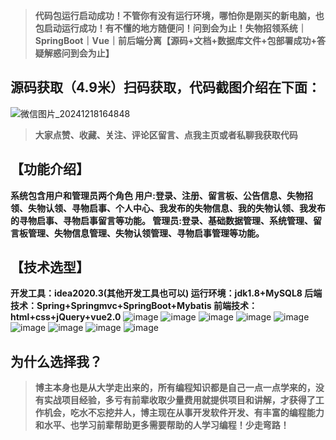 > **代码包运行启动成功！不管你有没有运行环境，哪怕你是刚买的新电脑，也包启动运行成功！有不懂的地方随便问！问到会为止！失物招领系统｜SpringBoot｜Vue｜前后端分离【源码+文档+数据库文件+包部署成功+答疑解惑问到会为止】**
## 源码获取（4.9米）扫码获取，代码截图介绍在下面：
![微信图片_20241218164848](https://github.com/user-attachments/assets/5c8188c9-b37a-43ff-b795-d3f35055b821)

> **大家点赞、收藏、关注、评论区留言、点我主页或者私聊我获取代码**

## 【功能介绍】
**系统包含用户和管理员两个角色
用户:登录、注册、留言板、公告信息、失物招领、失物认领、寻物启事、个人中心、我发布的失物信息、我的失物认领、我发布的寻物启事、寻物启事留言等功能。
管理员:登录、基础数据管理、系统管理、留言板管理、失物信息管理、失物认领管理、寻物启事管理等功能。**
## 【技术选型】
**开发工具：idea2020.3(其他开发工具也可以)
运行环境：jdk1.8+MySQL8
后端技术：Spring+Springmvc+SpringBoot+Mybatis
前端技术：html+css+jQuery+vue2.0**
![image](https://github.com/user-attachments/assets/0242c194-534b-499a-a6bb-71d2d1b94e66)
![image](https://github.com/user-attachments/assets/17d2b55b-8ae5-4668-a5a0-42b3ed2a0265)
![image](https://github.com/user-attachments/assets/af0e1fec-b5ad-4f5d-912d-2e10a66d9106)
![image](https://github.com/user-attachments/assets/c5006161-d193-410e-b342-2840333faaf8)
![image](https://github.com/user-attachments/assets/1ace1da9-6e1c-4f3a-a7b0-b0d231441dfd)
![image](https://github.com/user-attachments/assets/f0a6cd33-89f0-496c-b7e5-5d778e797a63)
![image](https://github.com/user-attachments/assets/80fe9b5d-5497-4ccb-8043-9875fb9ac33a)
![image](https://github.com/user-attachments/assets/ab14358e-5b00-42f3-a919-9c5c28672f38)
![image](https://github.com/user-attachments/assets/d0f2f59d-ead7-40ce-953c-2fa18af5cc94)

## 为什么选择我？

> **博主本身也是从大学走出来的，所有编程知识都是自己一点一点学来的，没有实战项目经验，多亏有前辈收取少量费用就提供项目和讲解，才获得了工作机会，吃水不忘挖井人，博主现在从事开发软件开发、有丰富的编程能力和水平、也学习前辈帮助更多需要帮助的人学习编程！少走弯路！**


